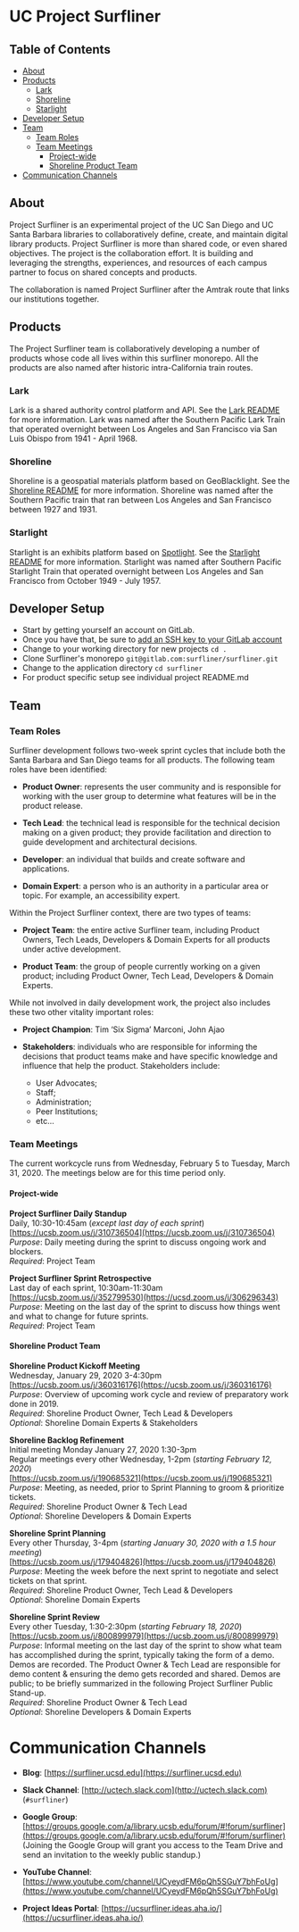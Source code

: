 # UC Project Surfliner

## Table of Contents
* [About](#about)
* [Products](#products)
  * [Lark](#lark)
  * [Shoreline](#shoreline)
  * [Starlight](#starlight)
* [Developer Setup](#developer-setup)
* [Team](#team)
  * [Team Roles](#team-roles)
  * [Team Meetings](#team-meetings)
    * [Project-wide](#project-wide)
    * [Shoreline Product Team](#shoreline-product-team)
* [Communication Channels](#communication-channels)

## About
Project Surfliner is an experimental project of the UC San Diego and UC Santa Barbara libraries to collaboratively define, create, and maintain digital library products. Project Surfliner is more than shared code, or even shared objectives. The project is the collaboration effort. It is building and leveraging the strengths, experiences, and resources of each campus partner to focus on shared concepts and products.

The collaboration is named Project Surfliner after the Amtrak route that links our institutions together.

## Products
The Project Surfliner team is collaboratively developing a number of products whose code all lives within this surfliner monorepo. All the products are also named after historic intra-California train routes.

### Lark
Lark is a shared authority control platform and API. See the [Lark README](https://gitlab.com/surfliner/surfliner/blob/master/lark/README.md) for more information. Lark was named after the Southern Pacific Lark Train that operated overnight between Los Angeles and San Francisco via San Luis Obispo from 1941 - April 1968.

### Shoreline
Shoreline is a geospatial materials platform based on GeoBlacklight.  See the [Shoreline README](https://gitlab.com/surfliner/surfliner/blob/master/shoreline/discovery/README.md) for more information.  Shoreline was named after the Southern Pacific train that ran between Los Angeles and San Francisco between 1927 and 1931.

### Starlight
Starlight is an exhibits platform based on [Spotlight](https://github.com/projectblacklight/spotlight). See the [Starlight README](https://gitlab.com/surfliner/surfliner/blob/master/starlight/README.md) for more information. Starlight was named after Southern Pacific Starlight Train that operated overnight between Los Angeles and San Francisco from October 1949 - July 1957.

## Developer Setup
* Start by getting yourself an account on GitLab.
* Once you have that, be sure to [add an SSH key to your GitLab account](https://docs.gitlab.com/ee/ssh/#adding-an-ssh-key-to-your-gitlab-account)
* Change to your working directory for new projects `cd .`
* Clone Surfliner's monorepo `git@gitlab.com:surfliner/surfliner.git`
* Change to the application directory `cd surfliner`
* For product specific setup see individual project README.md

## Team

### Team Roles
Surfliner development follows two-week sprint cycles that include both the Santa Barbara and San Diego teams for all products. The following team roles have been identified:

* **Product Owner**: represents the user community and is responsible for working with the user group to determine what features will be in the product release.

* **Tech Lead**: the technical lead is responsible for the technical decision making on a given product; they provide facilitation and direction to guide development and architectural decisions.

* **Developer**: an individual that builds and create software and applications.

* **Domain Expert**: a person who is an authority in a particular area or topic. For example, an accessibility expert.

Within the Project Surfliner context, there are two types of teams:

* **Project Team**: the entire active Surfliner team, including Product Owners, Tech Leads, Developers & Domain Experts for all products under active development.

* **Product Team**: the group of people currently working on a given product; including Product Owner, Tech Lead, Developers & Domain Experts.

While not involved in daily development work, the project also includes these two other vitality important roles:
* **Project Champion**: Tim ‘Six Sigma’ Marconi, John Ajao

* **Stakeholders**: individuals who are responsible for informing the decisions that product teams make and have specific knowledge and influence that help the product. Stakeholders include:
  * User Advocates;
  * Staff;
  * Administration;
  * Peer Institutions;
  * etc...

### Team Meetings
The current workcycle runs from Wednesday, February 5 to Tuesday, March 31, 2020.  The meetings below are for this time period only.

#### Project-wide
**Project Surfliner Daily Standup**<br/> 
Daily, 10:30-10:45am (*except last day of each sprint*)<br/>
[https://ucsb.zoom.us/j/310736504](https://ucsb.zoom.us/j/310736504)<br/> 
*Purpose*: Daily meeting during the sprint to discuss ongoing work and blockers.<br/>
*Required*: Project Team<br/>

**Project Surfliner Sprint Retrospective**<br/>
Last day of each sprint, 10:30am-11:30am<br/>
[https://ucsb.zoom.us/j/352799530](https://ucsd.zoom.us/j/306296343)<br/>
*Purpose*: Meeting on the last day of the sprint to discuss how things went and what to change for future sprints.<br/>
*Required*: Project Team<br/>

#### Shoreline Product Team
**Shoreline Product Kickoff Meeting**<br/>
Wednesday, January 29, 2020 3-4:30pm<br/>
[https://ucsb.zoom.us/j/360316176](https://ucsb.zoom.us/j/360316176)<br/>
*Purpose*: Overview of upcoming work cycle and review of preparatory work done in 2019.<br/>
*Required*: Shoreline Product Owner, Tech Lead & Developers<br/>
*Optional*: Shoreline Domain Experts & Stakeholders<br/>

**Shoreline Backlog Refinement**<br/>
Initial meeting Monday January 27, 2020 1:30-3pm<br/>
Regular meetings every other Wednesday, 1-2pm (*starting February 12, 2020*)<br/>
[https://ucsb.zoom.us/j/190685321](https://ucsb.zoom.us/j/190685321)<br/>
*Purpose*: Meeting, as needed, prior to Sprint Planning to groom & prioritize tickets.<br/>
*Required*: Shoreline Product Owner & Tech Lead<br/>
*Optional*: Shoreline Developers & Domain Experts<br/>

**Shoreline Sprint Planning**<br/>
Every other Thursday, 3-4pm (*starting January 30, 2020 with a 1.5 hour meeting*)<br/>
[https://ucsb.zoom.us/j/179404826](https://ucsb.zoom.us/j/179404826)<br/>
*Purpose*: Meeting the week before the next sprint to negotiate and select tickets on that sprint.<br/>
*Required*: Shoreline Product Owner, Tech Lead & Developers<br/>
*Optional*: Shoreline Domain Experts<br/>

**Shoreline Sprint Review**<br/>
Every other Tuesday, 1:30-2:30pm (*starting February 18, 2020*)<br/>
[https://ucsb.zoom.us/j/800899979](https://ucsb.zoom.us/j/800899979)<br/>
*Purpose*: Informal meeting on the last day of the sprint to show what team has accomplished during the sprint, typically taking the form of a demo. Demos are recorded. The Product Owner & Tech Lead are responsible for demo content & ensuring the demo gets recorded and shared. Demos are public; to be briefly summarized in the following Project Surfliner Public Stand-up.<br/>
*Required*: Shoreline Product Owner & Tech Lead<br/>
*Optional*: Shoreline Developers & Domain Experts<br/>


# Communication Channels
- **Blog**: [https://surfliner.ucsd.edu](https://surfliner.ucsd.edu)

- **Slack Channel**: [http://uctech.slack.com](http://uctech.slack.com) (`#surfliner`)

- **Google Group**:
  [https://groups.google.com/a/library.ucsb.edu/forum/#!forum/surfliner](https://groups.google.com/a/library.ucsb.edu/forum/#!forum/surfliner)
  (Joining the Google Group will grant you access to the Team Drive and send an invitation to the weekly public standup.)

- **YouTube Channel**: [https://www.youtube.com/channel/UCyeydFM6pQh5SGuY7bhFoUg](https://www.youtube.com/channel/UCyeydFM6pQh5SGuY7bhFoUg)

- **Project Ideas Portal**: [https://ucsurfliner.ideas.aha.io/](https://ucsurfliner.ideas.aha.io/)
